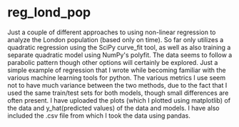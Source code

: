 # reg_lond_pop
Just a couple of different approaches to using non-linear regression to analyze the London population (based only on time). So far only utilizes a quadratic regression using the SciPy curve_fit tool, as well as also training a separate quadratic model using NumPy's polyfit. The data seems to follow a parabolic pattern though other options will certainly be explored. Just a simple example of regression that I wrote while becoming familiar with the various machine learning tools for python. The various metrics I use seem not to have much variance between the two methods, due to the fact that I used the same train/test sets for both models, though small differences are often present. I have uploaded the plots (which I plotted using matplotlib) of the data and y_hat(predicted values) of the data and models. I have also included the .csv file from which I took the data using pandas.
